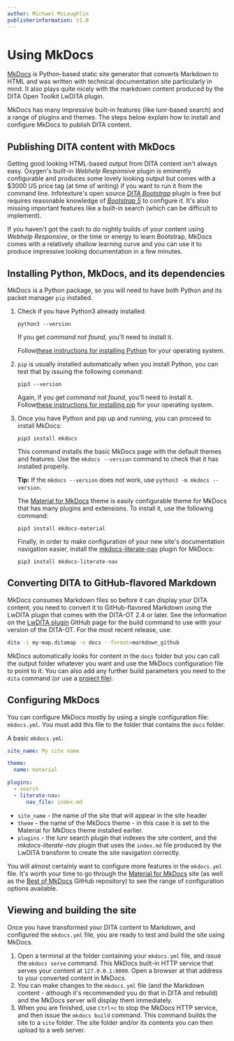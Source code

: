 ```yaml
---
author: Michael McLoughlin
publisherinformation: V1.0
---
```


# Using MkDocs

[MkDocs](https://www.mkdocs.org/) is Python-based static site generator that converts Markdown to HTML and was written with technical documentation site particularly in mind. It also plays quite nicely with the markdown content produced by the DITA Open Toolkit LwDITA plugin.

MkDocs has many impressive built-in features (like lunr-based search) and a range of plugins and themes. The steps below explain how to install and configure MkDocs to publish DITA content.

## Publishing DITA content with MkDocs

Getting good looking HTML-based output from DITA content isn't always easy. Oxygen's built-in *Webhelp Responsive* plugin is eminently configurable and produces some lovely looking output but comes with a $3000 US price tag (at time of writing) if you want to run it from the command line. Infotexture's open source [*DITA Bootstrap*](https://infotexture.github.io/dita-bootstrap/) plugin is free but requires reasonable knowledge of [*Bootstrap 5*](https://getbootstrap.com/docs/5.0/getting-started/introduction/) to configure it. It's also missing important features like a built-in search (which can be difficult to implement).

If you haven't got the cash to do nightly builds of your content using *Webhelp Responsive*, or the time or energy to learn Bootstrap, MkDocs comes with a relatively shallow learning curve and you can use it to produce impressive looking documentation in a few minutes.

## Installing Python, MkDocs, and its dependencies

MkDocs is a Python package, so you will need to have both Python and its packet manager `pip` installed.

1.  Check if you have Python3 already installed:

    ```console
    python3 --version
    ```

    If you get *command not found*, you'll need to install it.

    Follow[these instructions for installing Python](https://python.land/installing-python) for your operating system.

2.  `pip` is usually installed automatically when you install Python, you can test that by issuing the following command:

    ```console
    pip3 --version
    ```

    Again, if you get *command not found*, you'll need to install it. Follow[these instructions for installing pip](https://pip.pypa.io/en/stable/installation/) for your operating system.

3.  Once you have Python and pip up and running, you can proceed to install MkDocs:

    ```console
    pip3 install mkdocs
    ```

    This command installs the basic MkDocs page with the default themes and features. Use the `mkdocs --version` command to check that it has installed properly.

    **Tip:** If the `mkdocs --version` does not work, use `python3 -m mkdocs --version`.

    The [Material for MkDocs](https://squidfunk.github.io/mkdocs-material/getting-started/) theme is easily configurable theme for MkDocs that has many plugins and extensions. To install it, use the following command:

    ```console
    pip3 install mkdocs-material
    ```

    Finally, in order to make configuration of your new site's documentation navigation easier, install the [mkdocs-literate-nav](https://github.com/oprypin/mkdocs-literate-nav) plugin for MkDocs:

    ```console
    pip3 install mkdocs-literate-nav
    ```


## Converting DITA to GitHub-flavored Markdown

MkDocs consumes Markdown files so before it can display your DITA content, you need to convert it to GitHub-flavored Markdown using the LwDITA plugin that comes with the DITA-OT 2.4 or later. See the information on the [LwDITA plugin](https://github.com/jelovirt/org.lwdita) GitHub page for the build command to use with your version of the DITA-OT. For the most recent release, use:

```bash
dita -i my-map.ditamap -o docs --format=markdown_github
```

MkDocs automatically looks for content in the `docs` folder but you can call the output folder whatever you want and use the MkDocs configuration file to point to it. You can also add any further build parameters you need to the `dita` command (or use a [project file](project-file-structure.md)).

## Configuring MkDocs

You can configure MkDocs mostly by using a single configuration file: `mkdocs.yml`. You must add this file to the folder that contains the `docs` folder.

A basic `mkdocs.yml`:

```yaml
site_name: My site name

theme:
  name: material

plugins:
  - search
  - literate-nav:
      nav_file: index.md
```

-   `site_name` - the name of the site that will appear in the site header
-   `theme` - the name of the MkDocs theme - in this case it is set to the Material for MkDocs theme installed earlier.
-   `plugins` - the lunr search plugin that indexes the site content, and the *mkdocs-literate-nav* plugin that uses the `index.md` file produced by the LwDITA transform to create the site navigation correctly.

You will almost certainly want to configure more features in the `mkdocs.yml` file. It's worth your time to go through the [Material for MkDocs](https://squidfunk.github.io/mkdocs-material/getting-started/) site (as well as the [Best of MkDocs](https://github.com/mkdocs/best-of-mkdocs) GitHub repository) to see the range of configuration options available.

## Viewing and building the site

Once you have transformed your DITA content to Markdown, and configured the `mkdocs.yml` file, you are ready to test and build the site using MkDocs.

1.  Open a terminal at the folder containing your `mkdocs.yml` file, and issue the `mkdocs serve` command. This MkDocs built-in HTTP service that serves your content at `127.0.0.1:8000`. Open a browser at that address to your converted content in MkDocs.
2.  You can make changes to the `mkdocs.yml` file (and the Markdown content - although it's recommended you do that in DITA and rebuild) and the MkDocs server will display them immediately.
3.  When you are finished, use `Ctrl+c` to stop the MkDocs HTTP service, and then issue the `mkdocs build` command. This command builds the site to a `site` folder. The site folder and/or its contents you can then upload to a web server.


